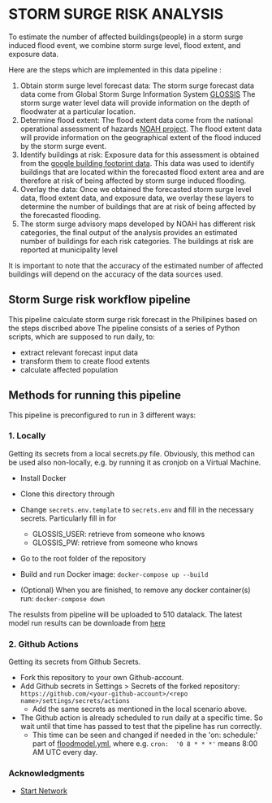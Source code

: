 # STORM SURGE RISK ANALYSIS

To estimate the number of affected buildings(people) in a storm surge induced flood event, we combine storm surge level,
flood extent, and exposure data.

Here are the steps which are implemented in this data pipeline :

  1. Obtain storm surge level forecast data: The storm surge forecast data data come from Global Storm Surge Information System
    [GLOSSIS]( https://www.deltares.nl/en/projects/global-storm-surge-information-system-glossis/) The storm surge water level data will provide information on the depth of floodwater at a particular location.
  2. Determine flood extent: The flood extent data come from the national operational assessment of hazards
    [NOAH project](https://noah.up.edu.ph/).      The flood extent data will provide information on the geographical extent of the flood induced by the storm surge event.
  3. Identify buildings at risk: Exposure data for this assessment is obtained from the [google building footprint data](https://sites.research.google/open-buildings/).
    This data was used to identify buildings that are located within the forecasted flood extent area and are therefore at risk of being affected by storm surge induced flooding.
  4. Overlay the data: Once we obtained the forecasted storm surge level data, flood extent data, and exposure data,
    we overlay these layers to determine the number of buildings that are at risk of being affected by the forecasted flooding.
  5. The storm surge advisory maps developed by NOAH has different risk categories, the final output of the analysis provides an
    estimated number of buildings for each risk categories. The buildings at risk are reported at municipality level

It is important to note that the accuracy of the estimated number of affected buildings will depend on the accuracy of the data sources used.

## Storm Surge risk workflow pipeline
This pipeline calculate storm surge risk forecast in the Philipines based on the steps discribed above
The pipeline consists of a series of Python scripts, which are supposed to run daily, to:
- extract relevant forecast input data
- transform them to create flood extents
- calculate affected population

## Methods for running this pipeline

This pipeline is preconfigured to run in 3 different ways:

### 1. Locally
Getting its secrets from a local secrets.py file. 
Obviously, this method can be used also non-locally, e.g. by running it as cronjob on a Virtual Machine.

- Install Docker
- Clone this directory through
- Change `secrets.env.template` to `secrets.env` and fill in the necessary secrets. Particularly fill in for
  - GLOSSIS_USER: retrieve from someone who knows
  - GLOSSIS_PW: retrieve from someone who knows

- Go to the root folder of the repository
- Build and run Docker image: `docker-compose up --build`
- (Optional) When you are finished, to remove any docker container(s) run: `docker-compose down`

The resulsts from pipeline will be uploaded to 510 datalack. The latest model run results can be downloade from [here](https://510ibfsystem.blob.core.windows.net/ibftyphoonforecast/ibf_model_results/ss_model_outputs.zip)

### 2. Github Actions
Getting its secrets from Github Secrets.

- Fork this repository to your own Github-account.
- Add Github secrets in Settings > Secrets of the forked repository: `https://github.com/<your-github-account>/<repo name>/settings/secrets/actions`
  - Add the same secrets as mentioned in the local scenario above.
- The Github action is already scheduled to run daily at a specific time. So wait until that time has passed to test that the pipeline has run correctly.
  - This time can be seen and changed if needed in the 'on: schedule:' part of [floodmodel.yml](.github/workflows/floodmodel.yml), where e.g. `cron:  '0 8 * * *'` means 8:00 AM UTC every day.

### Acknowledgments

- [Start Network](https://startnetwork.org/)
